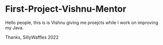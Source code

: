# First-Project-Vishnu-Mentor

Hello people, this is is Vishnu giving me proejcts while I work on improving my Java.

Thanks,
SillyWaffles 2022
